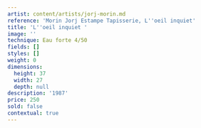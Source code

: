 ```yaml
---
artist: content/artists/jorj-morin.md
reference: 'Morin Jorj Estampe Tapisserie, L''oeil inquiet'
title: 'L''oeil inquiet '
image: ''
technique: Eau forte 4/50
fields: []
styles: []
weight: 0
dimensions:
  height: 37
  width: 27
  depth: null
description: '1987'
price: 250
sold: false
contextual: true
---
```


